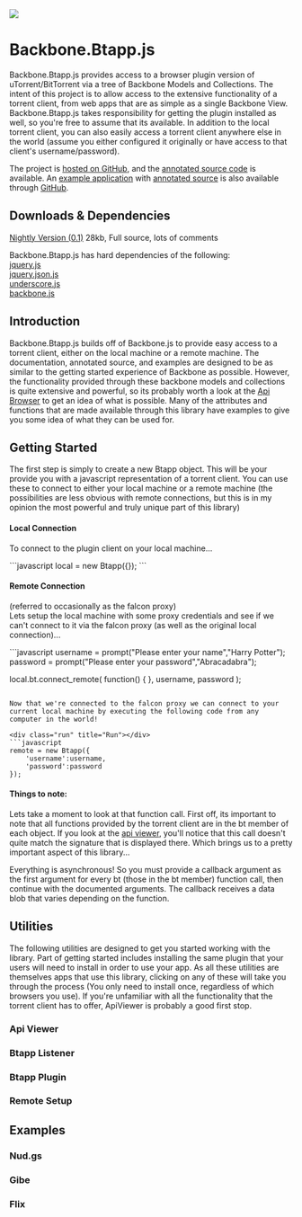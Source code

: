 <link rel="icon" href="docs/images/favicon.ico">

<img id="logo" src="http://www.pwmckenna.com/img/bittorrent_medium.png" />

# Backbone.Btapp.js
Backbone.Btapp.js provides access to a browser plugin version of uTorrent/BitTorrent via a tree of Backbone Models and Collections. The intent of this project is to allow access to the extensive functionality of a torrent client, from web apps that are as simple as a single Backbone View. Backbone.Btapp.js takes responsibility for getting the plugin installed as well, so you're free to assume that its available. In addition to the local torrent client, you can also easily access a torrent client anywhere else in the world (assume you either configured it originally or have access to that client's username/password).

The project is [hosted on GitHub](https://github.com/pwmckenna/btapp/ "github"), and the [annotated source code](http://pwmckenna.github.com/btapp/docs/backbone.btapp.html "source") is available. An [example application](http://pwmckenna.github.com/nud.gs/ "see it run!") with [annotated source](http://pwmckenna.github.com/nud.gs/docs/nudgs.html "annotation") is also available through [GitHub](http://github.com/pwmckenna/nud.gs/ "source").

## Downloads & Dependencies
[Nightly Version (0.1)](https://raw.github.com/pwmckenna/btapp/master/backbone.btapp.js "backbone.btapp.js") 28kb, Full source, lots of comments

Backbone.Btapp.js has hard dependencies of the following:  
[jquery.js](http://cdnjs.cloudflare.com/ajax/libs/jquery/1.7.1/jquery.min.js "jquery")  
[jquery.json.js](http://jquery-json.googlecode.com/files/jquery.json-2.3.min.js "json")  
[underscore.js](http://cdnjs.cloudflare.com/ajax/libs/underscore.js/1.2.2/underscore-min.js "underscore")  
[backbone.js](http://cdnjs.cloudflare.com/ajax/libs/backbone.js/0.5.3/backbone-min.js "backbone")  

## Introduction

Backbone.Btapp.js builds off of Backbone.js to provide easy access to a torrent client, either on the local machine or a remote machine. The documentation, annotated source, and examples are designed to be as similar to the getting started experience of Backbone as possible. However, the functionality provided through these backbone models and collections is quite extensive and powerful, so its probably worth a look at the [Api Browser](http://pwmckenna.github.com/btapp_api_viewer/ "api") to get an idea of what is possible. Many of the attributes and functions that are made available through this library have examples to give you some idea of what they can be used for. 

## Getting Started

The first step is simply to create a new Btapp object. This will be your provide you with a javascript representation of a torrent client. You can use these to connect to either your local machine or a remote machine (the possibilities are less obvious with remote connections, but this is in my opinion the most powerful and truly unique part of this library)

#### Local Connection
To connect to the plugin client on your local machine...
<div class="run" title="Run"></div>
```javascript
local = new Btapp({});
```

#### Remote Connection 
(referred to occasionally as the falcon proxy)  
Lets setup the local machine with some proxy credentials and see if we can't connect to it via the falcon proxy (as well as the original local connection)...

<div class="run" title="Run"></div>
```javascript
username = prompt("Please enter your name","Harry Potter");
password = prompt("Please enter your password","Abracadabra");

local.bt.connect_remote(
    function() { }, 
	username,
	password
);
```

Now that we're connected to the falcon proxy we can connect to your current local machine by executing the following code from any computer in the world!

<div class="run" title="Run"></div>
```javascript
remote = new Btapp({  
    'username':username,  
	'password':password
});
```

#### Things to note:

Lets take a moment to look at that function call. First off, its important to note that all functions provided by the torrent client are in the bt member of each object. If you look at the [api viewer](http://pwmckenna.github.com/btapp_api_viewer/ "api"), you'll notice that this call doesn't quite match the signature that is displayed there. Which brings us to a pretty important aspect of this library...
  
Everything is asynchronous! So you must provide a callback argument as the first argument for every bt (those in the bt member) function call, then continue with the documented arguments. The callback receives a data blob that varies depending on the function.


## Utilities

The following utilities are designed to get you started working with the library. Part of getting started includes installing the same plugin that your users will need to install in order to use your app. As all these utilities are themselves apps that use this library, clicking on any of these will take you through the process (You only need to install once, regardless of which browsers you use). If you're unfamiliar with all the functionality that the torrent client has to offer, ApiViewer is probably a good first stop. 

### Api Viewer
### Btapp Listener
### Btapp Plugin
### Remote Setup

## Examples
### Nud.gs
### Gibe
### Flix